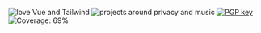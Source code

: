 ![love Vue and Tailwind](https://badgen.net/badge/%E2%99%A5/vue+tailwind/cyan)
![projects around privacy and music](https://badgen.net/badge/%F0%9F%91%80/privacy+music/cyan)
[![PGP key](https://badgen.net/badge/%F0%9F%94%91/pgp/grey)](https://krmax44.de/max.asc)
![Coverage: 69%](https://badgen.net/badge/coverage/69%25/orange)
